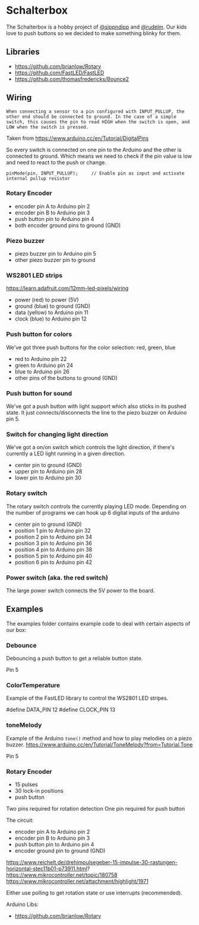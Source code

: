 # Schalterbox
The Schalterbox is a hobby project of [@sippndipp](https://twitter.com/sippndipp) and [@rudelm](https://twitter.com/rudelm). Our kids love to push buttons so we decided to make something blinky for them.

## Libraries
* https://github.com/brianlow/Rotary
* https://github.com/FastLED/FastLED
* https://github.com/thomasfredericks/Bounce2


## Wiring
```
When connecting a sensor to a pin configured with INPUT_PULLUP, the other end should be connected to ground. In the case of a simple switch, this causes the pin to read HIGH when the switch is open, and LOW when the switch is pressed.
```
Taken from https://www.arduino.cc/en/Tutorial/DigitalPins

So every switch is connected on one pin to the Arduino and the other is connected to ground. Which means we need to check if the pin value is low and need to react to the push or change.


```
pinMode(pin, INPUT_PULLUP);     // Enable pin as input and activate internal pullup resistor
```

### Rotary Encoder
* encoder pin A to Arduino pin 2
* encoder pin B to Arduino pin 3
* push button pin to Arduino pin 4
* both encoder ground pins to ground (GND)

### Piezo buzzer
* piezo buzzer pin to Arduino pin 5
* other piezo buzzer pin to ground

### WS2801 LED strips
https://learn.adafruit.com/12mm-led-pixels/wiring
* power (red) to power (5V)
* ground (blue) to ground (GND)
* data (yellow) to Arduino pin 11
* clock (blue) to Arduino pin 12

### Push button for colors
We've got three push buttons for the color selection: red, green, blue
* red to Arduino pin 22
* green to Arduino pin 24
* blue to Arduino pin 26
* other pins of the buttons to ground (GND)

### Push button for sound
We've got a push button with light support which also sticks in its pushed state. It just connects/disconnects the line to the piezo buzzer on Arduino pin 5.

### Switch for changing light direction
We've got a on/on switch which controls the light direction, if there's currently a LED light running in a given direction.
* center pin to ground (GND)
* upper pin to Arduino pin 28
* lower pin to Arduino pin 30


### Rotary switch
The rotary switch controls the currently playing LED mode. Depending on the number of programs we can hook up 6 digital inputs of the arduino
* center pin to ground (GND)
* position 1 pin to Arduino pin 32
* position 2 pin to Arduino pin 34
* position 3 pin to Arduino pin 36
* position 4 pin to Arduino pin 38
* position 5 pin to Arduino pin 40
* position 6 pin to Arduino pin 42

### Power switch (aka. the red switch)
The large power switch connects the 5V power to the board.

## Examples
The examples folder contains example code to deal with certain aspects of our box:

### Debounce
Debouncing a push button to get a reliable button state.

Pin 5

### ColorTemperature
Example of the FastLED library to control the WS2801 LED stripes.

#define DATA_PIN    12
#define CLOCK_PIN   13

### toneMelody
Example of the Arduino `tone()` method and how to play melodies on a piezo buzzer. https://www.arduino.cc/en/Tutorial/ToneMelody?from=Tutorial.Tone

Pin 5

### Rotary Encoder
* 15 pulses
* 30 lock-in positions
* push button

Two pins required for rotation detection
One pin required for push button

The circuit:
* encoder pin A to Arduino pin 2
* encoder pin B to Arduino pin 3
* push button pin to Arduino pin 4
* encoder ground pin to ground (GND)

https://www.reichelt.de/drehimpulsegeber-15-impulse-30-rastungen-horizontal-stec11b01-p73911.html?
https://www.mikrocontroller.net/topic/180758
https://www.mikrocontroller.net/attachment/highlight/1971

Either use polling to get rotation state or use interrupts (recommended).

Arduino Libs:
* https://github.com/brianlow/Rotary
